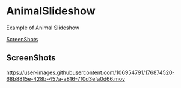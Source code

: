 # AnimalSlideshow

Example of Animal Slideshow

[ScreenShots](#ScreenShots)

## ScreenShots



https://user-images.githubusercontent.com/106954791/176874520-68b8815e-428b-457a-a816-7f0d3efa0d66.mov

